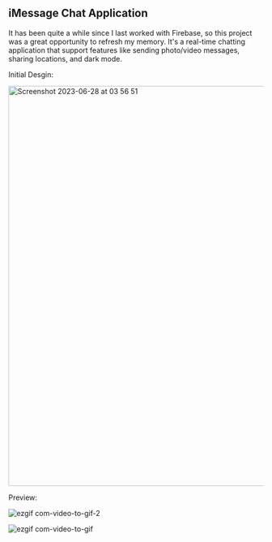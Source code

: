 ## iMessage Chat Application 
It has been quite a while since I last worked with Firebase, so this project was a great opportunity to refresh my memory. It's a real-time chatting application that support features like sending photo/video messages, sharing locations, and dark mode. 

Initial Desgin:

<img width="789" alt="Screenshot 2023-06-28 at 03 56 51" src="https://github.com/tareqalhammoodi/iMessage-iosApp/assets/44919941/1d0eb6a2-2144-40ec-824c-cd182a8f74aa">

Preview:

![ezgif com-video-to-gif-2](https://github.com/tareqalhammoodi/iMessage-iosApp/assets/44919941/30162562-9fa4-41bc-968c-5c6c46e88954)

![ezgif com-video-to-gif](https://github.com/tareqalhammoodi/iMessage-iosApp/assets/44919941/8ce5ab3b-b467-4284-bf24-bbc4be7b57b2)
